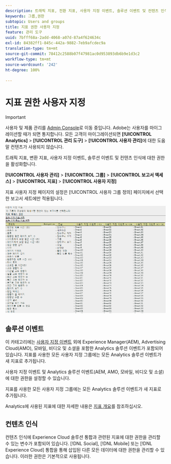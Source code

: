 ```yaml
---
description: 트래픽 지표, 전환 지표, 사용자 지정 이벤트, 솔루션 이벤트 및 컨텐츠 인식에 대한 권한을 활성화합니다.
keywords: 그룹,권한
subtopic: Users and groups
title: 지표 권한 사용자 지정
feature: 관리 도구
uuid: 7bfff68a-2add-4068-a07d-87a4f624634c
exl-id: 84382ff1-845c-442a-9882-7eb9afcdec9a
translation-type: tm+mt
source-git-commit: 78412c2588b07f47981ac0d953893db6b9e1d3c2
workflow-type: tm+mt
source-wordcount: '242'
ht-degree: 100%

---
```


# 지표 권한 사용자 지정

>[!IMPORTANT]
>
>사용자 및 제품 관리를 [Admin Console](https://helpx.adobe.com/kr/enterprise/using/admin-console.html)로 이동 중입니다. Adobe는 사용자를 마이그레이션할 때가 되면 통지합니다. 모든 고객이 마이그레이션되면 **[!UICONTROL Analytics]** > **[!UICONTROL 관리 도구]** > **[!UICONTROL 사용자 관리]**&#x200B;에 대한 도움말 컨텐츠가 사용되지 않습니다.

트래픽 지표, 변환 지표, 사용자 지정 이벤트, 솔루션 이벤트 및 컨텐츠 인식에 대한 권한을 활성화합니다.

**[!UICONTROL 사용자 관리]** > **[!UICONTROL 그룹]** > **[!UICONTROL 보고서 액세스]** > **[!UICONTROL 지표]** > **[!UICONTROL 사용자 지정]**

지표 사용자 지정 페이지의 설정은 [!UICONTROL 사용자 그룹 정의] 페이지에서 선택한 보고서 세트에만 적용됩니다.

![](assets/customize-metrics.png)

## 솔루션 이벤트

이 카테고리에는 [사용자 지정 이벤트](https://docs.adobe.com/content/help/ko-KR/analytics/implementation/vars/page-vars/events/event-serialization.html) 외에 Experience Manager(AEM), Advertising Cloud(AMO), 모바일, 비디오 및 소셜을 포함한 Analytics 솔루션 이벤트가 포함되어 있습니다. 지표를 사용한 모든 사용자 지정 그룹에는 모든 Analytics 솔루션 이벤트가 새 지표로 추가됩니다.

사용자 지정 이벤트 및 Analytics 솔루션 이벤트(AEM, AMO, 모바일, 비디오 및 소셜)에 대한 권한을 설정할 수 있습니다.

지표를 사용한 모든 사용자 지정 그룹에는 모든 Analytics 솔루션 이벤트가 새 지표로 추가됩니다.

Analytics에 사용된 지표에 대한 자세한 내용은 [지표 개요](/help/components/metrics/overview.md)를 참조하십시오.

## 컨텐츠 인식

컨텐츠 인식에 Experience Cloud 솔루션 통합과 관련된 지표에 대한 권한을 관리할 수 있는 변수가 포함되어 있습니다. [!DNL Social], [!DNL Mobile] 또는 [!DNL Experience Cloud] 통합을 통해 삽입된 다른 모든 데이터에 대한 권한을 관리할 수 있습니다. 이러한 권한은 기본적으로 사용됩니다.

